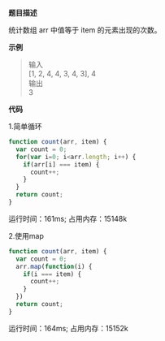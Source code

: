 **题目描述**

统计数组 arr 中值等于 item 的元素出现的次数。

**示例**

> 输入<br>
> [1, 2, 4, 4, 3, 4, 3], 4<br>
> 输出<br>
> 3

**代码**

1.简单循环
```js
function count(arr, item) {
  var count = 0;
  for(var i=0; i<arr.length; i++) {
    if(arr[i] === item) {
      count++;
    }
  }
  return count;
}
```
运行时间：161ms; 占用内存：15148k

2.使用map
```js
function count(arr, item) {
  var count = 0;
  arr.map(function(i) {
    if(i === item) {
      count++;
    }
  })
  return count;
}
```
运行时间：164ms; 占用内存：15152k